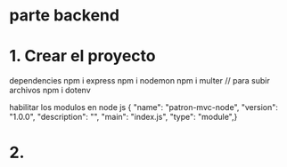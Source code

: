 # parte backend
# 1. Crear el proyecto
dependencies
npm i express
npm i nodemon
npm i multer // para subir archivos
npm i dotenv

habilitar  los modulos en node js
{
  "name": "patron-mvc-node",
  "version": "1.0.0",
  "description": "",
  "main": "index.js",
  "type": "module",}
# 2. 
